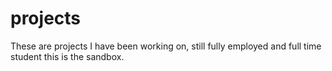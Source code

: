 # projects
These are projects I have been working on, still fully employed and full time student this is the sandbox.
